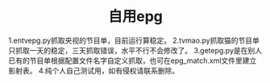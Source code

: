 <div align="center">  <h1 align="center">自用epg</h1></div>
1.entvepg.py抓取央视的节目单，目前运行算稳定。  
2.tvmao.py抓取猫的节目单只抓取一天的稳定，三天抓取错误，水平不行不会修改了。  
3.getepg.py是在别人已有的节目单根据配置文件名字自定义抓取，也可在epg_match.xml文件里建立影射表。  
4.纯个人自己测试用，如有侵权请联系删除。  
